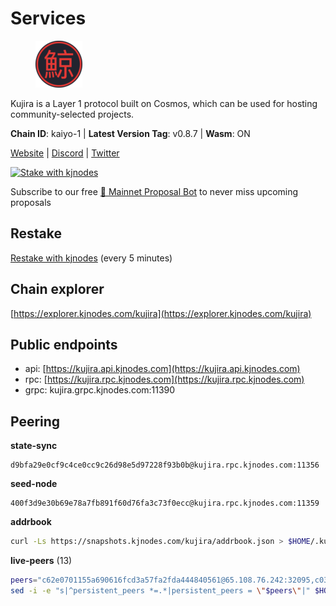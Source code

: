 # Services

<figure><img src="https://raw.githubusercontent.com/kj89/cosmos-images/main/logos/kujira.png" alt=""><figcaption></figcaption></figure>

Kujira is a Layer 1 protocol built on Cosmos, which can be used for  hosting community-selected projects.

**Chain ID**: kaiyo-1 | **Latest Version Tag**: v0.8.7 | **Wasm**: ON

[Website](https://kujira.app) | [Discord](https://discord.gg/teamkujira) | [Twitter](https://twitter.com/TeamKujira)

[![Stake with kjnodes](https://i.ibb.co/cr44Q8j/button-stake-with-kjnodes.png)](https://restake.app/kujira/kujiravaloper1tnuqj73jfn3724lqz34c27tuv80nv336sadqym)

Subscribe to our free [🤖 Mainnet Proposal Bot](https://t.me/kjnodes_proposal_bot) to never miss upcoming proposals

## Restake

[Restake with kjnodes](https://restake.app/kujira/kujiravaloper1tnuqj73jfn3724lqz34c27tuv80nv336sadqym) (every 5 minutes)
## Chain explorer
[https://explorer.kjnodes.com/kujira](https://explorer.kjnodes.com/kujira)

## Public endpoints

* api: [https://kujira.api.kjnodes.com](https://kujira.api.kjnodes.com)
* rpc: [https://kujira.rpc.kjnodes.com](https://kujira.rpc.kjnodes.com)
* grpc: kujira.grpc.kjnodes.com:11390

## Peering

**state-sync**

```text
d9bfa29e0cf9c4ce0cc9c26d98e5d97228f93b0b@kujira.rpc.kjnodes.com:11356
```

**seed-node**

```text
400f3d9e30b69e78a7fb891f60d76fa3c73f0ecc@kujira.rpc.kjnodes.com:11359
```

**addrbook**
```bash
curl -Ls https://snapshots.kjnodes.com/kujira/addrbook.json > $HOME/.kujira/config/addrbook.json
```

**live-peers** (13)
```bash
peers="c62e0701155a690616fcd3a57fa2fda444840561@65.108.76.242:32095,c030a6692eb4f39b00b1dbb68e47698230bc2de9@142.132.248.34:11856,56598f1d3153b4368a0d9ac083b379b09ae2b531@162.19.95.239:11856,e751b31b5444ed4a7489a456be805c736756eeb8@195.3.223.19:26656,7878121e8fa201c836c8c0a95b6a9c7ac6e5b101@51.161.117.214:26656,e8f53eab61a5cb9f2c3460c739080ee86f2b80cc@13.40.82.236:26656,d6f2eee997d108d4fde5683e31d678427376dfce@77.68.27.75:26656,d2247f7b919f0781c90ee61958d7044665a22d38@169.155.169.182:26656,79ace78a1fb98876c7bcbf8ec54864b740aa76ff@65.108.128.201:11856,b3c01f34ce7de9a0f74e1b45e8ebda4af293c5c7@31.17.205.204:26656,08dae6e7a7b2da2697ed3dd982b57fab2c3cf64b@5.75.178.169:26635,d9bfa29e0cf9c4ce0cc9c26d98e5d97228f93b0b@65.109.88.38:11356,3a52966037a81007a9a73499bd68cf5e38db1e67@178.211.139.222:26656"
sed -i -e "s|^persistent_peers *=.*|persistent_peers = \"$peers\"|" $HOME/.kujira/config/config.toml
```
